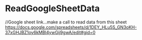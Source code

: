 # ReadGoogleSheetData

//Google sheet link...make a call to read data from this sheet
https://docs.google.com/spreadsheets/d/1DEY_HLu5S_GN3oKH-37xGHJBZ1oy6kMBl4ywGij9gwA/edit#gid=0
